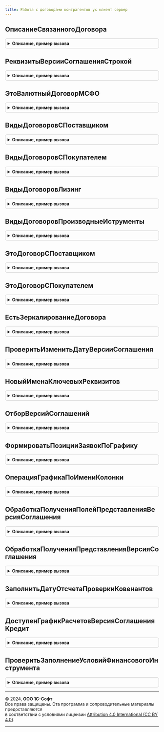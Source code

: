 ```yaml
---
title: Работа с договорами контрагентов ух клиент сервер
---
```



## ОписаниеСвязанногоДоговора
<details style="margin: 1em 0; padding: 0.5em; border: 1px solid #ccc; border-radius: 6px;">

<summary style="font-weight: bold; cursor: pointer;">Описание, пример вызова</summary>

```bsl
// Функция формирует структуру описания связанного договора
//
// Возвращаемое значение:
//  Структура - Описание связанного договора.
//
Функция ОписаниеСвязанногоДоговора() Экспорт
```

Пример вызова
```bsl
Результат = РаботаСДоговорамиКонтрагентовУХКлиентСервер.ОписаниеСвязанногоДоговора() 
```
</details>

## РеквизитыВерсииСоглашенияСтрокой
<details style="margin: 1em 0; padding: 0.5em; border: 1px solid #ccc; border-radius: 6px;">

<summary style="font-weight: bold; cursor: pointer;">Описание, пример вызова</summary>

```bsl

Функция РеквизитыВерсииСоглашенияСтрокой(Номер, Дата) Экспорт
```

Пример вызова
```bsl
Результат = РаботаСДоговорамиКонтрагентовУХКлиентСервер.РеквизитыВерсииСоглашенияСтрокой(Номер, Дата) 
```
</details>

## ЭтоВалютныйДоговорМСФО
<details style="margin: 1em 0; padding: 0.5em; border: 1px solid #ccc; border-radius: 6px;">

<summary style="font-weight: bold; cursor: pointer;">Описание, пример вызова</summary>

```bsl

Функция ЭтоВалютныйДоговорМСФО(ДоговорОбъект) Экспорт
```

Пример вызова
```bsl
Результат = РаботаСДоговорамиКонтрагентовУХКлиентСервер.ЭтоВалютныйДоговорМСФО(ДоговорОбъект) 
```
</details>

## ВидыДоговоровСПоставщиком
<details style="margin: 1em 0; padding: 0.5em; border: 1px solid #ccc; border-radius: 6px;">

<summary style="font-weight: bold; cursor: pointer;">Описание, пример вызова</summary>

```bsl

Функция ВидыДоговоровСПоставщиком() Экспорт
```

Пример вызова
```bsl
Результат = РаботаСДоговорамиКонтрагентовУХКлиентСервер.ВидыДоговоровСПоставщиком() 
```
</details>

## ВидыДоговоровСПокупателем
<details style="margin: 1em 0; padding: 0.5em; border: 1px solid #ccc; border-radius: 6px;">

<summary style="font-weight: bold; cursor: pointer;">Описание, пример вызова</summary>

```bsl

Функция ВидыДоговоровСПокупателем() Экспорт
```

Пример вызова
```bsl
Результат = РаботаСДоговорамиКонтрагентовУХКлиентСервер.ВидыДоговоровСПокупателем() 
```
</details>

## ВидыДоговоровЛизинг
<details style="margin: 1em 0; padding: 0.5em; border: 1px solid #ccc; border-radius: 6px;">

<summary style="font-weight: bold; cursor: pointer;">Описание, пример вызова</summary>

```bsl

Функция ВидыДоговоровЛизинг() Экспорт
```

Пример вызова
```bsl
Результат = РаботаСДоговорамиКонтрагентовУХКлиентСервер.ВидыДоговоровЛизинг() 
```
</details>

## ВидыДоговоровПроизводныеИструменты
<details style="margin: 1em 0; padding: 0.5em; border: 1px solid #ccc; border-radius: 6px;">

<summary style="font-weight: bold; cursor: pointer;">Описание, пример вызова</summary>

```bsl

Функция ВидыДоговоровПроизводныеИструменты() Экспорт
```

Пример вызова
```bsl
Результат = РаботаСДоговорамиКонтрагентовУХКлиентСервер.ВидыДоговоровПроизводныеИструменты() 
```
</details>

## ЭтоДоговорСПоставщиком
<details style="margin: 1em 0; padding: 0.5em; border: 1px solid #ccc; border-radius: 6px;">

<summary style="font-weight: bold; cursor: pointer;">Описание, пример вызова</summary>

```bsl

Функция ЭтоДоговорСПоставщиком(ВидДоговораУХ) Экспорт
```

Пример вызова
```bsl
Результат = РаботаСДоговорамиКонтрагентовУХКлиентСервер.ЭтоДоговорСПоставщиком(ВидДоговораУХ) 
```
</details>

## ЭтоДоговорСПокупателем
<details style="margin: 1em 0; padding: 0.5em; border: 1px solid #ccc; border-radius: 6px;">

<summary style="font-weight: bold; cursor: pointer;">Описание, пример вызова</summary>

```bsl

Функция ЭтоДоговорСПокупателем(ВидДоговораУХ) Экспорт
```

Пример вызова
```bsl
Результат = РаботаСДоговорамиКонтрагентовУХКлиентСервер.ЭтоДоговорСПокупателем(ВидДоговораУХ) 
```
</details>

## ЕстьЗеркалированиеДоговора
<details style="margin: 1em 0; padding: 0.5em; border: 1px solid #ccc; border-radius: 6px;">

<summary style="font-weight: bold; cursor: pointer;">Описание, пример вызова</summary>

```bsl

Функция ЕстьЗеркалированиеДоговора(ВидДоговораУХ) Экспорт
```

Пример вызова
```bsl
Результат = РаботаСДоговорамиКонтрагентовУХКлиентСервер.ЕстьЗеркалированиеДоговора(ВидДоговораУХ) 
```
</details>

## ПроверитьИзменитьДатуВерсииСоглашения
<details style="margin: 1em 0; padding: 0.5em; border: 1px solid #ccc; border-radius: 6px;">

<summary style="font-weight: bold; cursor: pointer;">Описание, пример вызова</summary>

```bsl

Процедура ПроверитьИзменитьДатуВерсииСоглашения(ЭтоПерваяВерсия, ДатаНачалаДействия, ДатаВерсииСоглашения) Экспорт
```

Пример вызова
```bsl
РаботаСДоговорамиКонтрагентовУХКлиентСервер.ПроверитьИзменитьДатуВерсииСоглашения(ЭтоПерваяВерсия, ДатаНачалаДействия, ДатаВерсииСоглашения) 
```
</details>

## НовыйИменаКлючевыхРеквизитов
<details style="margin: 1em 0; padding: 0.5em; border: 1px solid #ccc; border-radius: 6px;">

<summary style="font-weight: bold; cursor: pointer;">Описание, пример вызова</summary>

```bsl

Функция НовыйИменаКлючевыхРеквизитов() Экспорт
```

Пример вызова
```bsl
Результат = РаботаСДоговорамиКонтрагентовУХКлиентСервер.НовыйИменаКлючевыхРеквизитов() 
```
</details>

## ОтборВерсийСоглашений
<details style="margin: 1em 0; padding: 0.5em; border: 1px solid #ccc; border-radius: 6px;">

<summary style="font-weight: bold; cursor: pointer;">Описание, пример вызова</summary>

```bsl

Функция ОтборВерсийСоглашений(Объект) Экспорт
```

Пример вызова
```bsl
Результат = РаботаСДоговорамиКонтрагентовУХКлиентСервер.ОтборВерсийСоглашений(Объект) 
```
</details>

## ФормироватьПозицииЗаявокПоГрафику
<details style="margin: 1em 0; padding: 0.5em; border: 1px solid #ccc; border-radius: 6px;">

<summary style="font-weight: bold; cursor: pointer;">Описание, пример вызова</summary>

```bsl

// Проверяет необходимость формировать платежные позиции по графику
//
// Параметры:
//  Объект	 - ДокументСсылка.ВерсияСоглашенияКоммерческийДоговор и ост. - документ для которого проверяется необходимость формировать позиции по графику
//
// Возвращаемое значение:
//   - Булево
//
Функция ФормироватьПозицииЗаявокПоГрафику(Объект) Экспорт
```

Пример вызова
```bsl
Результат = РаботаСДоговорамиКонтрагентовУХКлиентСервер.ФормироватьПозицииЗаявокПоГрафику(Объект) 
```
</details>

## ОперацияГрафикаПоИмениКолонки
<details style="margin: 1em 0; padding: 0.5em; border: 1px solid #ccc; border-radius: 6px;">

<summary style="font-weight: bold; cursor: pointer;">Описание, пример вызова</summary>

```bsl

Функция ОперацияГрафикаПоИмениКолонки(ИмяКолонки, ОписаниеГрафика) Экспорт
```

Пример вызова
```bsl
Результат = РаботаСДоговорамиКонтрагентовУХКлиентСервер.ОперацияГрафикаПоИмениКолонки(ИмяКолонки, ОписаниеГрафика) 
```
</details>

## ОбработкаПолученияПолейПредставленияВерсияСоглашения
<details style="margin: 1em 0; padding: 0.5em; border: 1px solid #ccc; border-radius: 6px;">

<summary style="font-weight: bold; cursor: pointer;">Описание, пример вызова</summary>

```bsl

Процедура ОбработкаПолученияПолейПредставленияВерсияСоглашения(Поля, СтандартнаяОбработка) Экспорт
```

Пример вызова
```bsl
РаботаСДоговорамиКонтрагентовУХКлиентСервер.ОбработкаПолученияПолейПредставленияВерсияСоглашения(Поля, СтандартнаяОбработка) 
```
</details>

## ОбработкаПолученияПредставленияВерсияСоглашения
<details style="margin: 1em 0; padding: 0.5em; border: 1px solid #ccc; border-radius: 6px;">

<summary style="font-weight: bold; cursor: pointer;">Описание, пример вызова</summary>

```bsl

Процедура ОбработкаПолученияПредставленияВерсияСоглашения(Данные, Представление, СтандартнаяОбработка) Экспорт
```

Пример вызова
```bsl
РаботаСДоговорамиКонтрагентовУХКлиентСервер.ОбработкаПолученияПредставленияВерсияСоглашения(Данные, Представление, СтандартнаяОбработка) 
```
</details>

## ЗаполнитьДатуОтсчетаПроверкиКовенантов
<details style="margin: 1em 0; padding: 0.5em; border: 1px solid #ccc; border-radius: 6px;">

<summary style="font-weight: bold; cursor: pointer;">Описание, пример вызова</summary>

```bsl

// Процедура - Заполняет дату отсчета проверки ковенантов
//
// Параметры:
//  Объект						 - ДокументОбъект.ВерсияСоглашенияКредит
//  ДатаНачалаДействияДоговора	 - Дата - дата начала действия договора контрагента
//
Процедура ЗаполнитьДатуОтсчетаПроверкиКовенантов(Объект, ДатаНачалаДействияДоговора) Экспорт
```

Пример вызова
```bsl
РаботаСДоговорамиКонтрагентовУХКлиентСервер.ЗаполнитьДатуОтсчетаПроверкиКовенантов(Объект, ДатаНачалаДействияДоговора) 
```
</details>

## ДоступенГрафикРасчетовВерсияСоглашенияКредит
<details style="margin: 1em 0; padding: 0.5em; border: 1px solid #ccc; border-radius: 6px;">

<summary style="font-weight: bold; cursor: pointer;">Описание, пример вызова</summary>

```bsl

Функция ДоступенГрафикРасчетовВерсияСоглашенияКредит(ВидДоговораУХ) Экспорт
```

Пример вызова
```bsl
Результат = РаботаСДоговорамиКонтрагентовУХКлиентСервер.ДоступенГрафикРасчетовВерсияСоглашенияКредит(ВидДоговораУХ) 
```
</details>

## ПроверитьЗаполнениеУсловийФинансовогоИнструмента
<details style="margin: 1em 0; padding: 0.5em; border: 1px solid #ccc; border-radius: 6px;">

<summary style="font-weight: bold; cursor: pointer;">Описание, пример вызова</summary>

```bsl

Функция ПроверитьЗаполнениеУсловийФинансовогоИнструмента(Форма) Экспорт
```

Пример вызова
```bsl
Результат = РаботаСДоговорамиКонтрагентовУХКлиентСервер.ПроверитьЗаполнениеУсловийФинансовогоИнструмента(Форма) 
```
</details>

---

© 2024, **ООО 1С-Софт**  
Все права защищены. Эта программа и сопроводительные материалы предоставляются  
в соответствии с условиями лицензии [Attribution 4.0 International (CC BY 4.0)](https://creativecommons.org/licenses/by/4.0/legalcode).

---
